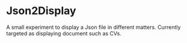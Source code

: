 # Json2Display
 A small experiment to display a Json file in different matters. Currently targeted as displaying document such as CVs.
